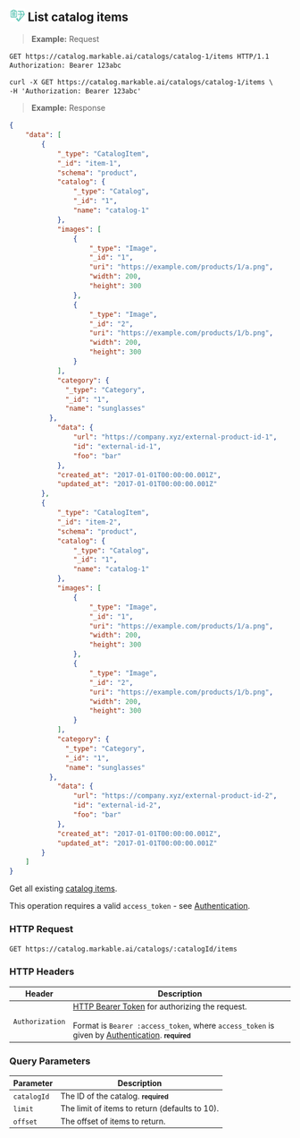 
## <img src="images/list-catalog-item_icon.png" alt="list-catalog-item_icon" width="28px" height="auto"> List catalog items

> **Example:** Request

```http
GET https://catalog.markable.ai/catalogs/catalog-1/items HTTP/1.1
Authorization: Bearer 123abc
```

```shell
curl -X GET https://catalog.markable.ai/catalogs/catalog-1/items \
-H 'Authorization: Bearer 123abc'
```

> **Example:** Response

```json
{
	"data": [
	    {
	        "_type": "CatalogItem",
	        "_id": "item-1",
	        "schema": "product",
	        "catalog": {
	            "_type": "Catalog",
	            "_id": "1",
	            "name": "catalog-1"
	        },
	        "images": [
	            {
	                "_type": "Image",
	                "_id": "1",
	                "uri": "https://example.com/products/1/a.png",
	                "width": 200,
	                "height": 300
	            },
	            {
	                "_type": "Image",
	                "_id": "2",
	                "uri": "https://example.com/products/1/b.png",
	                "width": 200,
	                "height": 300
	            }
	        ],
	        "category": {
              "_type": "Category",
              "_id": "1",
              "name": "sunglasses"
          },
	        "data": {
                "url": "https://company.xyz/external-product-id-1",
	            "id": "external-id-1",
	            "foo": "bar"
	        },
	        "created_at": "2017-01-01T00:00:00.001Z",
	        "updated_at": "2017-01-01T00:00:00.001Z"
	    },
	    {
	        "_type": "CatalogItem",
	        "_id": "item-2",
	        "schema": "product",
	        "catalog": {
	            "_type": "Catalog",
	            "_id": "1",
	            "name": "catalog-1"
	        },
	        "images": [
	            {
	                "_type": "Image",
	                "_id": "1",
	                "uri": "https://example.com/products/1/a.png",
	                "width": 200,
	                "height": 300
	            },
	            {
	                "_type": "Image",
	                "_id": "2",
	                "uri": "https://example.com/products/1/b.png",
	                "width": 200,
	                "height": 300
	            }
	        ],
	        "category": {
              "_type": "Category",
              "_id": "1",
              "name": "sunglasses"
          },
	        "data": {
                "url": "https://company.xyz/external-product-id-2",
	            "id": "external-id-2",
	            "foo": "bar"
	        },
	        "created_at": "2017-01-01T00:00:00.001Z",
	        "updated_at": "2017-01-01T00:00:00.001Z"
	    }
	]
}
```


Get all existing [catalog items](#the-catalog-item-object).

<aside class="notice">
    This operation requires a valid <code>access_token</code> - see <a href="#authentication">Authentication</a>.
</aside>


### HTTP Request

`GET https://catalog.markable.ai/catalogs/:catalogId/items`


### HTTP Headers

Header       		| Description
----------      	| ----------
`Authorization`     | [HTTP Bearer Token](https://tools.ietf.org/html/rfc6750) for authorizing the request. <br><br>Format is `Bearer :access_token`, where `access_token` is given by [Authentication](#authentication). **<small>required</small>**


### Query Parameters

Parameter       | Description
----------      | ----------
`catalogId`     | The ID of the catalog. **<small>required</small>**
`limit`         | The limit of items to return (defaults to 10).
`offset`        | The offset of items to return.
